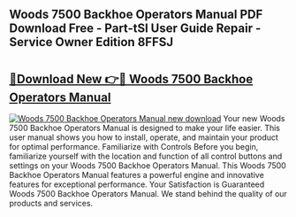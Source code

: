 ## Woods 7500 Backhoe Operators Manual PDF Download Free - Part-tSl User Guide Repair - Service Owner Edition 8FFSJ

# <h2><a href="http://bc63780.oget.top/?id=Woods+7500+Backhoe+Operators+Manual">🔗Download New 👉🔴 Woods 7500 Backhoe Operators Manual</a></h2>

[![Woods 7500 Backhoe Operators Manual new download](https://i.imgur.com/5g1atiW.png)](http://bc63780.oget.top/?id=Woods+7500+Backhoe+Operators+Manual)
Your new Woods 7500 Backhoe Operators Manual is designed to make your life easier. This user manual shows you how to install, operate, and maintain your product for optimal performance. Familiarize with Controls Before you begin, familiarize yourself with the location and function of all control buttons and settings on your Woods 7500 Backhoe Operators Manual. This Woods 7500 Backhoe Operators Manual features a powerful engine and innovative features for exceptional performance. Your Satisfaction is Guaranteed Woods 7500 Backhoe Operators Manual. We stand behind the quality of our products and services.

